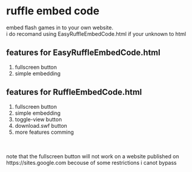 # ruffle embed code
embed flash games in to your own website. <br />
i do recomand using EasyRuffleEmbedCode.html if your unknown to html

## features for EasyRuffleEmbedCode.html
1. fullscreen button
2. simple embedding

## features for RuffleEmbedCode.html
1. fullscreen button
2. simple embedding 
3. toggle-view button
4. download.swf button
5. more features comming
<br />
<br />
note that the fullscreen button will not work on a website published on https://sites.google.com becouse of some restrictions i canot bypass
